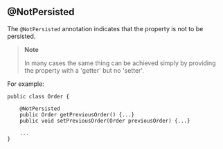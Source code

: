 @NotPersisted
-------------

The `@NotPersisted` annotation indicates that the property is not to be
persisted.

> **Note**
>
> In many cases the same thing can be achieved simply by providing the
> property with a 'getter' but no 'setter'.

For example:

    public class Order {

        @NotPersisted
        public Order getPreviousOrder() {...}
        public void setPreviousOrder(Order previousOrder) {...}

        ...
    }
